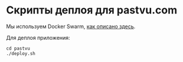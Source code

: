 # Скрипты деплоя для pastvu.com

Мы используем Docker Swarm, [как описано здесь](https://dockerswarm.rocks).

Для деплоя приложения:

```
cd pastvu
./deploy.sh
```
